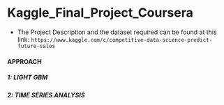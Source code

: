 # Kaggle_Final_Project_Coursera
- The Project Description and the dataset required can be found at this link: 
```https://www.kaggle.com/c/competitive-data-science-predict-future-sales```

#### APPROACH
##### 1: LIGHT GBM
##### 2: TIME SERIES ANALYSIS
